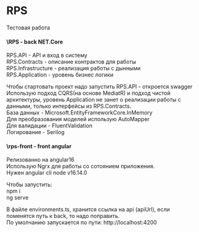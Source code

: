 # RPS
Тестовая работа
 #### \RPS - back NET.Core
 RPS.API - API и вход в систему\
 RPS.Contracts - описание контрактов для работы\
 RPS.Infrastructure - реализация работы с дынными\
 RPS.Application - уровень бизнес логики
 
 Чтобы стартовать проект надо запустить RPS.API - откроется swagger\
 Использую подход CQRS(на основе MediatR) и подход чистой архитектуры, уровень Application не занет о реализации работы с данными, только интерфейсы из RPS.Contracts.\
 База данных - Microsoft.EntityFrameworkCore.InMemory\
 Для преобразования моделей использую AutoMapper\
 Для валидации - FluentValidation\
 Логирование - Serilog
 
 #### \rps-front - front angular
 Релизованно на angular16\
 Использую Ngrx для работы со сотоянием приложения.\
 Нужен angular cli
 node v16.14.0
 
 Чтобы запустить:\
 npm i\
 ng serve
 
 В файле environments.ts, хранится ссылка на api (apiUrl), если поменятся путь к back, то надо поправить.\
 По умолчанию запускается по пути: http://localhost:4200
 

